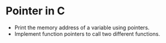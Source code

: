 # Pointer in C

- Print the memory address of a variable using pointers.
- Implement function pointers to call two different functions.